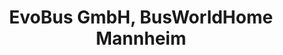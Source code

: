 ---
title: "EvoBus GmbH, BusWorldHome Mannheim"
url: /hirschberg-an-der-bergstrasse/evobus-gmbh-busworldhome-mannheim/
shop: Autowerkstatt
---